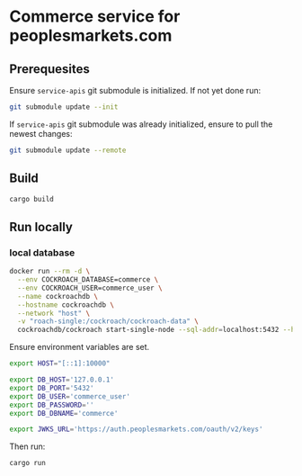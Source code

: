 # Commerce service for peoplesmarkets.com

## Prerequesites

Ensure `service-apis` git submodule is initialized. If not yet done run:

```sh
git submodule update --init
```

If `service-apis` git submodule was already initialized, ensure to pull the newest changes:

```sh
git submodule update --remote
```

## Build

```sh
cargo build
```

## Run locally

### local database

```sh
docker run --rm -d \
  --env COCKROACH_DATABASE=commerce \
  --env COCKROACH_USER=commerce_user \
  --name cockroachdb \
  --hostname cockroachdb \
  --network "host" \
  -v "roach-single:/cockroach/cockroach-data" \
  cockroachdb/cockroach start-single-node --sql-addr=localhost:5432 --http-addr localhost:8080 --insecure
```

Ensure environment variables are set.

```sh
export HOST="[::1]:10000"

export DB_HOST='127.0.0.1'
export DB_PORT='5432'
export DB_USER='commerce_user'
export DB_PASSWORD=''
export DB_DBNAME='commerce'

export JWKS_URL='https://auth.peoplesmarkets.com/oauth/v2/keys'
```

Then run:

```sh
cargo run
```
